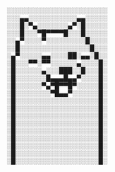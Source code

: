 ░░░░░░░░░░░░░░░░░░░░░░░                                                  
░░░▄▄░░░░░░░░░░░▄▄░░░░░                                                  
░░░█░▀▄░░░░░░░▄▀░█░░░░░                                                  
░░░█░░░▀█▀▀▀▀█░░░█░░░░░                                                  
░░▄▀░░░░▀░░░░░░░░░█░░░░                                                  
░░█░░░░░░░░░░░░░░░░█░░░                                                  
░▄▀░░░░░▄▄░░░░██░▄▄░█░░                                                  
░█░░░▀▀░▀▀░░░░░░▄░░░░█░                                                  
░█░░░░░░▄░░░███░░█░░░█░                                                  
░█░░░░░░░█▄▄▄█▄▄▀░░░░█░                                                  
░█░░░░░░▀▄▀█▀▀█▀░░░░░█░                                                  
░█░░░░░░░░▀█▄▄▀░░░░░░█░                                                  
░█░░░░░░░░░░░░░░░░░░░█░                                                  
░█░░░░░░░░░░░░░░░░░░░█░                                                  
░█░░░░░░░░░░░░░░░░░░░█░                                                  
░█░░░░░░░░░░░░░░░░░░░█░                                                  
░█░░░░░░░░░░░░░░░░░░░█░                                                  
░█░░░░░░░░░░░░░░░░░░░█░                                                  
░█░░░░░░░░░░░░░░░░░░░█░                                                  
░█░░░░░░░░░░░░░░░░░░░█░                                                  
░█░░░░░░░░░░░░░░░░░░░█░                                                  

